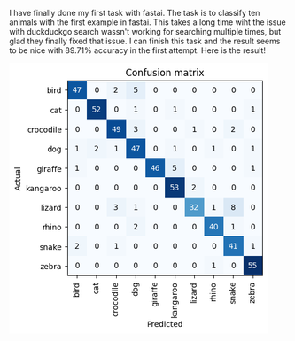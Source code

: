 I have finally done my first task with fastai. The task is to classify ten animals with the first example in fastai. This takes a long time wiht the issue with duckduckgo search wassn't working for searching multiple times, but glad they finally fixed that issue.
I can finish this task and the result seems to be nice with 89.71% accuracy in the first attempt. 
Here is the result!

![Image of confusion matrix](/images/confusion_matrix.png)
